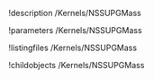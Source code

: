 !description /Kernels/NSSUPGMass

!parameters /Kernels/NSSUPGMass

!listingfiles /Kernels/NSSUPGMass

!childobjects /Kernels/NSSUPGMass
